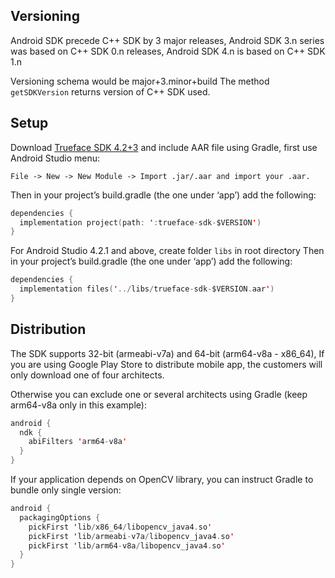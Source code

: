 ## Versioning

Android SDK precede C++ SDK by 3 major releases, Android SDK 3.n series was based on C++ SDK 0.n releases, Android SDK 4.n is based on C++ SDK 1.n

Versioning schema would be major+3.minor+build The method `getSDKVersion` returns version of C++ SDK used.

## Setup

Download [Trueface SDK 4.2+3](https://github.com/netdur/trueface-libraries-docs/releases/tag/v4.2%2B3) and include AAR file using Gradle, first use Android Studio menu:

```
File -> New -> New Module -> Import .jar/.aar and import your .aar.
```

Then in your project’s build.gradle (the one under ‘app’) add the following:

```kotlin
dependencies {
  implementation project(path: ':trueface-sdk-$VERSION')
}
```

For Android Studio 4.2.1 and above, create folder `libs` in root directory Then in your project’s build.gradle (the one under ‘app’) add the following:

```kotlin
dependencies {
  implementation files('../libs/trueface-sdk-$VERSION.aar')
}
```

## Distribution

The SDK supports 32-bit (armeabi-v7a) and 64-bit (arm64-v8a - x86_64), If you are using Google Play Store to distribute mobile app, the customers will only download one of four architects.

Otherwise you can exclude one or several architects using Gradle (keep arm64-v8a only in this example):

```kotlin
android {
  ndk {
    abiFilters 'arm64-v8a'
  }
}
```

If your application depends on OpenCV library, you can instruct Gradle to bundle only single version:

```kotlin
android {
  packagingOptions {
    pickFirst 'lib/x86_64/libopencv_java4.so'
    pickFirst 'lib/armeabi-v7a/libopencv_java4.so'
    pickFirst 'lib/arm64-v8a/libopencv_java4.so'
  }
}
```
